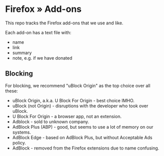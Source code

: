 # Firefox » Add-ons

This repo tracks the Firefox add-ons that we use and like.

Each add-on has a text file with:

  * name
  * link
  * summary
  * note, e.g. if we have donated

## Blocking

For blocking, we recommend "uBlock Origin" as the top choice over all these:

  * uBlock Origin, a.k.a. U Block For Origin - best choice IMHO.
  * uBlock (not Origin) - disruptions with the developer who took over uBlock.
  * U Block For Origin - a browser app, not an extension.
  * Adblock - sold to unknown company.
  * AdBlock Plus (ABP) - good, but seems to use a lot of memory on our systems.
  * AdBlock Edge - based on AdBlock Plus, but without Acceptable Ads policy.
  * AdBlock - removed from the Firefox extensions due to name confusing.
